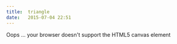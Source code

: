 ```yaml
---
title:  triangle
date:   2015-07-04 22:51
---
```


<div class="canvas-wrapper" style="width: 512px; height: 512px;">
    <canvas id="gl-canvas" width="512" height="512">
        Oops ... your browser doesn't support the HTML5 canvas element
    </canvas>
</div>